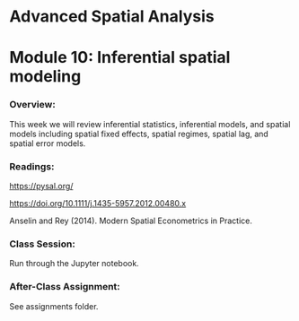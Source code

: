 # Advanced Spatial Analysis
# Module 10: Inferential spatial modeling

### Overview:

This week we will review inferential statistics, inferential models, and spatial models including spatial fixed effects, spatial regimes, spatial lag, and spatial error models.

### Readings:

https://pysal.org/

https://doi.org/10.1111/j.1435-5957.2012.00480.x

Anselin and Rey (2014). Modern Spatial Econometrics in Practice.

### Class Session:

Run through the Jupyter notebook.

### After-Class Assignment:

See assignments folder.
